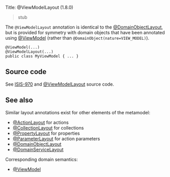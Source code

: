 Title: @ViewModelLayout (1.8.0)

[//]: # (content copied to _user-guide_xxx)

> stub

The `@ViewModelLayout` annotation is identical to the [@DomainObjectLayout](./DomainObjectLayout.html), but is provided
for symmetry with domain objects that have been annotated using [@ViewModel](./ViewModel.html) (rather than `@DomainObject(nature=VIEW_MODEL)`).

    @ViewModel(...)
    @ViewModelLayout(...)
    public class MyViewModel { ... }


## Source code

See <a href="https://issues.apache.org/jira/browse/ISIS-970">ISIS-970</a> and <a href="https://github.com/apache/isis/blob/master/core/applib/src/main/java/org/apache/isis/applib/annotation/ViewModelLayout.java">@ViewModelLayout</a> source code.

## See also

Similar layout annotations exist for other elements of the metamodel:

* [@ActionLayout](./ActionLayout.html) for actions
* [@CollectionLayout](./CollectionLayout.html) for collections
* [@PropertyLayout](./PropertyLayout.html) for properties
* [@ParameterLayout](./ParameterLayout.html) for action parameters
* [@DomainObjectLayout](./DomainObjectLayout.html)
* [@DomainServiceLayout](./DomainServiceLayout.html)

Corresponding domain semantics:

* [@ViewModel](./ViewModel.html)
